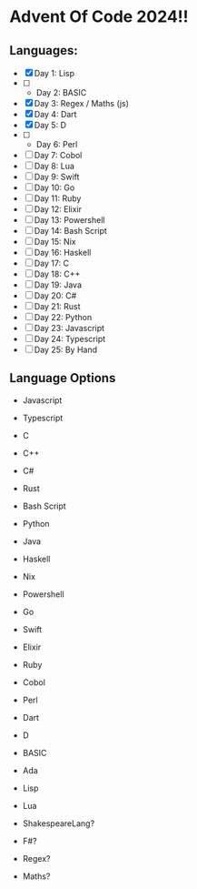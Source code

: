 # Advent Of Code 2024!!

## Languages:
- [x] Day 1: Lisp
- [ ] * Day 2: BASIC
- [x] Day 3: Regex / Maths (js)
- [x] Day 4: Dart
- [x] Day 5: D
- [ ] * Day 6: Perl
- [ ] Day 7: Cobol
- [ ] Day 8: Lua
- [ ] Day 9: Swift
- [ ] Day 10: Go
- [ ] Day 11: Ruby
- [ ] Day 12: Elixir
- [ ] Day 13: Powershell
- [ ] Day 14: Bash Script
- [ ] Day 15: Nix
- [ ] Day 16: Haskell
- [ ] Day 17: C
- [ ] Day 18: C++
- [ ] Day 19: Java
- [ ] Day 20: C#
- [ ] Day 21: Rust
- [ ] Day 22: Python
- [ ] Day 23: Javascript
- [ ] Day 24: Typescript
- [ ] Day 25: By Hand

## Language Options
- Javascript
- Typescript
- C
- C++
- C#
- Rust
- Bash Script
- Python
- Java
- Haskell

- Nix
- Powershell

- Go
- Swift
- Elixir
- Ruby
- Cobol
- Perl
- Dart
- D
- BASIC
- Ada
- Lisp
- Lua

- ShakespeareLang?
- F#?
- Regex?
- Maths?
